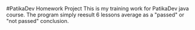 #PatikaDev Homework Project
This is my training work for PatikaDev java course.
The program simply reesult 6 lessons average as a  "passed" or "not passed" conclusion.
